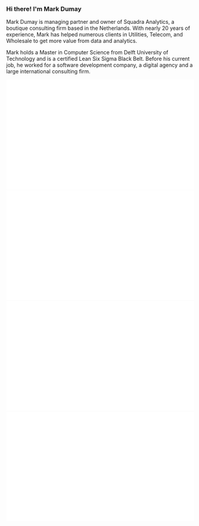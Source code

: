 ### Hi there! I'm Mark Dumay

Mark Dumay is managing partner and owner of Squadra Analytics, a boutique consulting firm based in the Netherlands. With nearly 20 years of experience, Mark has helped numerous clients in Utilities, Telecom, and Wholesale to get more value from data and analytics.

Mark holds a Master in Computer Science from Delft University of Technology and is a certified Lean Six Sigma Black Belt. Before his current job, he worked for a software development company, a digital agency and a large international consulting firm.

<a href="https://github.com/markdumay/">
<img src="https://raw.githubusercontent.com/markdumay/github-stats/master/generated/overview.svg#gh-dark-mode-only" class="gh-dark-mode-only" />
<img src="https://raw.githubusercontent.com/markdumay/github-stats/master/generated/overview.svg#gh-light-mode-only" class="gh-light-mode-only" />
<img src="https://raw.githubusercontent.com/markdumay/github-stats/master/generated/languages.svg#gh-dark-mode-only" class="gh-dark-mode-only" />
<img src="https://raw.githubusercontent.com/markdumay/github-stats/master/generated/languages.svg#gh-light-mode-only" class="gh-light-mode-only" />
</a>
